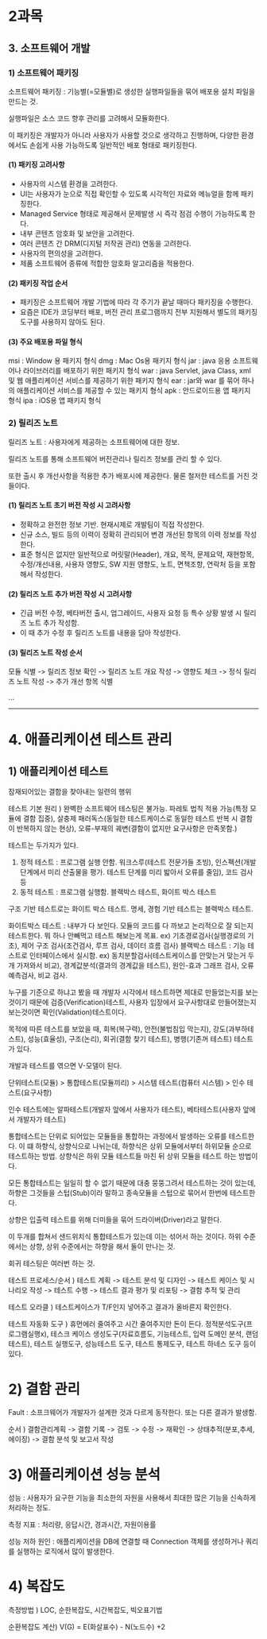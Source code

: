 # 2과목 

## 3. 소프트웨어 개발
### 1) 소프트웨어 패키징

소프트웨어 패키징 : 기능별(=모듈별)로 생성한 실행파일들을 묶어 배포용 설치 파일을 만드는 것.

실행파일은 소스 코드 향후 관리를 고려해서 모듈화한다.

이 패키징은 개발자가 아니라 사용자가 사용할 것으로 생각하고 진행하며, 다양한 환경에서도 손쉽게 사용 가능하도록 일반적인 배포 형태로 패키징한다.

#### (1) 패키징 고려사항

- 사용자의 시스템 환경을 고려한다.
- UI는 사용자가 눈으로 직접 확인할 수 있도록 시각적인 자료와 메뉴얼을 함께 패키징한다.
- Managed Service 형태로 제공해서 문제발생 시 즉각 점검 수행이 가능하도록 한다.
- 내부 콘텐츠 암호화 및 보안을 고려한다.
- 여러 콘텐츠 간 DRM(디지털 저작권 관리) 연동을 고려한다.
- 사용자의 편의성을 고려한다.
- 제품 소프트웨어 종류에 적합한 암호화 알고리즘을 적용한다.

#### (2) 패키징 작업 순서

- 패키징은 소프트웨어 개발 기법에 따라 각 주기가 끝날 때마다 패키징을 수행한다.
- 요즘은 IDE가 코딩부터 배포, 버전 관리 프로그램까지 전부 지원해서 별도의 패키징 도구를 사용하지 않아도 된다.

#### (3) 주요 배포용 파일 형식

msi : Window 용 패키지 형식
dmg : Mac Os용 패키지 형식
jar : java 응용 소프트웨어나 라이브러리를 배포하기 위한 패키지 형식
war : java Servlet, java Class, xml 및 웹 애플리케이션 서비스를 제공하기 위한 패키지 형식
ear : jar와 war 를 묶어 하나의 애플리케이션 서비스를 제공할 수 있는 패키지 형식
apk : 안드로이드용 앱 패키지 형식
ipa : iOS용 앱 패키지 형식

### 2) 릴리즈 노트

릴리즈 노트 : 사용자에게 제공하는 소프트웨어에 대한 정보.

릴리즈 노트를 통해 소프트웨어 버전관리나 릴리즈 정보를 관리 할 수 있다.

또한 출시 후 개선사항을 적용한 추가 배포시에 제공한다. 물론 철저한 테스트를 거친 것들이다.

#### (1) 릴리즈 노트 초기 버전 작성 시 고려사항

- 정확하고 완전한 정보 기반. 현재시제로 개발팀이 직접 작성한다.
- 신규 소스, 빌드 등의 이력이 정확히 관리되어 변경 개선된 항목의 이력 정보를 작성한다.
- 표준 형식은 없지만 일반적으로 머릿말(Header), 개요, 목적, 문제요약, 재현항목, 수정/개선내용, 사용자 영향도, SW 지원 영향도, 노트, 면책조항, 연락처 등을 포함해서 작성한다.

#### (2) 릴리즈 노트 추가 버전 작성 시 고려사항

- 긴급 버전 수정, 베타버전 출시, 업그레이드, 사용자 요청 등 특수 상황 발생 시 릴리즈 노트 추가 작성함.
- 이 때 추가 수정 후 릴리즈 노트를 내용을 담아 작성한다.

#### (3) 릴리즈 노트 작성 순서

모듈 식별 -> 릴리즈 정보 확인 -> 릴리즈 노트 개요 작성 -> 영향도 체크 -> 정식 릴리즈 노트 작성 -> 추가 개선 항목 식별

...

<hr>

# 4. 애플리케이션 테스트 관리

## 1) 애플리케이션 테스트 

잠재되어있는 결함을 찾아내는 일련의 행위

테스트 기본 원리 ) 완벽한 소프트웨어 테스팅은 불가능. 파레토 법칙 적용 가능(특정 모듈에 결함 집중), 살충제 패러독스(동일한 테스트케이스로 동일한 테스트 반복 시 결함이 반복하지 않는 현상), 오류-부재의 궤변(결함이 없지만 요구사항은 만족못함.)

테스트는 두가지가 있다. 

1. 정적 테스트 : 프로그램 실행 안함. 워크스루(테스트 전문가들 초빙), 인스펙션(개발단계에서 미리 산출물을 평가. 테스트 단계를 미리 밟아서 오류를 줄임), 코드 검사 등
2. 동적 테스트 : 프로그램 실행함. 블랙박스 테스트, 화이트 박스 테스트

구조 기반 테스트로는 화이트 박스 테스트. 명세, 경험 기반 테스트는 블랙박스 테스트.

화이트박스 테스트 : 내부가 다 보인다. 모듈의 코드를 다 까보고 논리적으로 잘 되는지 테스트한다. 뭐 하나 안빼먹고 테스트 해보는게 목표. ex) 기초경로검사(실행경로의 기초), 제어 구조 검사(조건검사, 루프 검사, 데이터 흐름 검사)
블랙박스 테스트 : 기능 테스트로 인터페이스에서 실시함. ex) 동치분할검사(테스트케이스를 안맞는거 맞는거 두개 가져와서 비교), 경계값분석(결과의 경계값을 테스트), 원인-효과 그래프 검사, 오류 예측검사, 비교 검사.


누구를 기준으로 하냐고 봤을 때 개발자 시각에서 테스트하면 제대로 만들었는지를 보는 것이기 때문에 검증(Verification)테스트, 사용자 입장에서 요구사항대로 만들어졌는지 보는것이면 확인(Validation)테스트이다.

목적에 따른 테스트를 보았을 때, 회복(복구력), 안전(불법침입 막는지), 강도(과부하테스트), 성능(효율성), 구조(논리), 회귀(결함 찾기 테스트), 병행(기존꺼 테스트) 테스트가 있다.

개발과 테스트를 엮으면 V-모델이 된다.

단위테스트(모듈) > 통합테스트(모듈끼리) > 시스템 테스트(컴퓨터 시스템) > 인수 테스트(요구사항)

인수 테스트에는 알파테스트(개발자 앞에서 사용자가 테스트), 베타테스트(사용자 앞에서 개발자가 테스트)

통합테스트는 단위로 되어있는 모듈들을 통합하는 과정에서 발생하는 오류를 테스트한다. 이 떄 하향식, 상향식으로 나뉘는데, 하향식은 상위 모듈에서부터 하위모듈 순으로 테스트하는 방법. 상향식은 하위 모듈 테스트들 마친 뒤 상위 모듈을 테스트 하는 방법이다.

모든 통합테스트는 일일히 할 수 없기 때문에 대충 뭉뚱그려서 테스트하는 것이 있는데, 하향은 그것들을 스텁(Stub)이라 말하고 종속모듈을 스텁으로 묶어서 한번에 테스트한다.

상향은 입출력 테스트를 위해 더미들을 묶어 드라이버(Driver)라고 말한다.

이 두개를 합쳐서 샌드위치식 통합테스트가 있는데 이는 섞어서 하는 것이다. 하위 수준에서는 상향, 상위 수준에서는 하향을 해서 둘이 만나는 것.

회귀 테스팅은 여러번 하는 것. 

테스트 프로세스/순서 ) 테스트 계획 -> 테스트 분석 및 디자인 -> 테스트 케이스 및 시나리오 작성 -> 테스트 수행 -> 테스트 결과 평가 및 리포팅 -> 결함 추적 및 관리 

테스트 오라클 ) 테스트케이스가 T/F인지 넣어주고 결과가 올바른지 확인한다.

테스트 자동화 도구 ) 휴먼에러 줄여주고 시간 줄여주지만 돈이 든다. 정적분석도구(프로그램실행x), 테스크 케이스 생성도구(자료흐름도, 기능테스트, 입력 도메인 분석, 랜덤테스트), 테스트 실행도구, 성능테스트 도구, 테스트 통제도구, 테스트 하네스 도구 등이 있다.

# 2) 결함 관리

Fault : 소프크웨어가 개발자가 설계한 것과 다르게 동작한다. 또는 다른 결과가 발생함.

순서 ) 결함관리계획 -> 결함 기록 -> 검토 -> 수정 -> 재확인 -> 상태추적(분포,추세,에이징) -> 결함 분석 및 보고서 작성

# 3) 애플리케이션 성능 분석

성능 : 사용자가 요구한 기능을 최소한의 자원을 사용해서 최대한 많은 기능을 신속하게 처리하는 정도.

측정 지표 : 처리량, 응답시간, 경과시간, 자원이용률

성능 저하 원인 : 애플리케이션을 DB에 연결할 때 Connection 객체를 생성하거나 쿼리를 실행하는 로직에서 많이 발생한다.

# 4) 복잡도

측정방법 ) LOC, 순한복잡도, 시간복잡도, 빅오표기법

순환복잡도 계산) V(G) = E(화살표수) - N(노드수) +2

